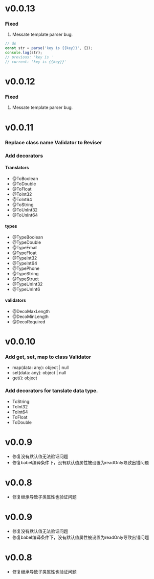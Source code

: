 # v0.0.13
### Fixed
1. Messate template parser bug.

```js
// do
const str = parse('key is {{key}}', {});
console.log(str);
// previous: 'key is '
// current: 'key is {{key}}'
```

# v0.0.12
### Fixed
1. Messate template parser bug.

# v0.0.11
### Replace class name Validator to Reviser
### Add decorators

#### Translators
+ @ToBoolean
+ @ToDouble
+ @ToFloat
+ @ToInt32
+ @ToInt64
+ @ToString
+ @ToUnInt32
+ @ToUnInt64

#### types
+ @TypeBoolean
+ @TypeDouble
+ @TypeEmail
+ @TypeFloat
+ @TypeInt32
+ @TypeInt64
+ @TypePhone
+ @TypeString
+ @TypeStruct
+ @TypeUnInt32
+ @TypeUnInt6

#### validators
+ @DecoMaxLength
+ @DecoMinLength
+ @DecoRequired

# v0.0.10
### Add get, set, map to class Validator
+ map(data: any): object | null
+ set(data: any): object | null
+ get(): object

### Add decorators for tanslate data type.
+ ToString
+ ToInt32
+ ToInt64
+ ToFloat
+ ToDouble

# v0.0.9
+ 修复没有默认值无法验证问题
+ 修复babel编译条件下，没有默认值属性被设置为readOnly导致出错问题

# v0.0.8
+ 修复继承导致子类属性也验证问题


# v0.0.9
+ 修复没有默认值无法验证问题
+ 修复babel编译条件下，没有默认值属性被设置为readOnly导致出错问题

# v0.0.8
+ 修复继承导致子类属性也验证问题
